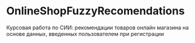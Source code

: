 # OnlineShopFuzzyRecomendations
Курсовая работа по СИИ: рекомендации товаров онлайн магазина на основе данных, введенных пользователем при регистрации
